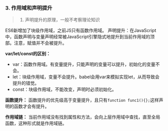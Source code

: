 ### 3. 作用域和声明提升
> 1. 声明提升的原理，一般不考察理论知识

ES6新增加了块级作用域，之前JS只有函数作用域。
声明提升：在JavaScript中，函数声明与变量声明经常被JavaScript引擎隐式地提升到当前作用域的顶部。注意，赋值并不会被提升。

**var/let/const的区别：**
* var：函数作用域。有变量提升，只能声明的变量可以提升，初始化的变量不会。
* let：块级作用域，变量不会提升。babel会用var来模拟实现let，从而导致会提升的错觉。
* const：块级作用域，不能改变，声明时必须初始化。

**函数提升：**
函数提升的优先级高于变量提升，且只有`function func1(){};`这样声明的函数才会有提升。

**作用域链：**
当前作用域没有找到属性和方法，会向上层作用域中查找，直至全局函数，这种形式就是作用域链。
